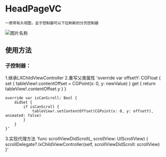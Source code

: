 # HeadPageVC
    一款带有头视图，且子控制器可以下拉刷新的分页控制器
![图片名称](https://github.com/alwayns/HeadPageVC/blob/HeadPageVC/pagevc.gif) 

## 使用方法
### 子控制器：
1.继承LXChildViewController
2.重写父类属性
    'override var offsetY: CGFloat {
        set {
            tableView!.contentOffset = CGPoint(x: 0, y: newValue)
        }
        get {
            return tableView!.contentOffset.y
        }
    }
    
    override var isCanScroll: Bool {
        didSet {
            if isCanScroll {
                tableView!.setContentOffset(CGPoint(x: 0, y: offsetY), animated: false)
            }
        }
    }’
3.实现代理方法
    'func scrollViewDidScroll(_ scrollView: UIScrollView) {
        scrollDelegate?.lxChildViewController(self, scrollViewDidScroll: scrollView)
    }'

